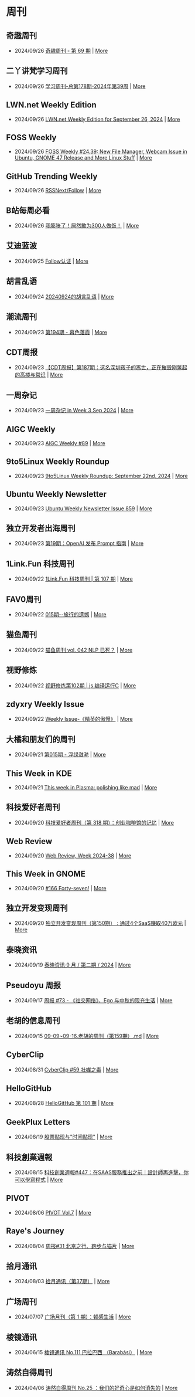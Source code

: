 # 周刊

## 奇趣周刊
- 2024/09/26 [奇趣周刊 - 第 69 期](https://zishu.me/blog/weekly-69.html/) | [More](channels/%E5%A5%87%E8%B6%A3%E5%91%A8%E5%88%8A.md)

## 二丫讲梵学习周刊
- 2024/09/26 [学习周刊-总第178期-2024年第39周](https://wiki.eryajf.net/pages/398abb/) | [More](channels/%E4%BA%8C%E4%B8%AB%E8%AE%B2%E6%A2%B5%E5%AD%A6%E4%B9%A0%E5%91%A8%E5%88%8A.md)

## LWN.net Weekly Edition
- 2024/09/26 [LWN.net Weekly Edition for September 26, 2024](https://lwn.net/Articles/990791/) | [More](channels/LWN.net%20Weekly%20Edition.md)

## FOSS Weekly
- 2024/09/26 [FOSS Weekly #24.39: New File Manager, Webcam Issue in Ubuntu, GNOME 47 Release and More Linux Stuff](https://itsfoss.com/newsletter/foss-weekly-24-39/) | [More](channels/FOSS%20Weekly.md)

## GitHub Trending Weekly
- 2024/09/26 [RSSNext/Follow](https://github.com/RSSNext/Follow) | [More](channels/GitHub%20Trending%20Weekly.md)

## B站每周必看
- 2024/09/26 [我膨胀了！居然敢为300人做饭！](https://www.bilibili.com/video/BV1gBp7enES8) | [More](channels/B%E7%AB%99%E6%AF%8F%E5%91%A8%E5%BF%85%E7%9C%8B.md)

## 艾迪蓝波
- 2024/09/25 [Follow认证](https://www.idnunber.top/article/10c03a08-b813-805b-9032-cce14df9ecf6) | [More](channels/%E8%89%BE%E8%BF%AA%E8%93%9D%E6%B3%A2.md)

## 胡言乱语
- 2024/09/24 [20240924的胡言乱语](https://www.bboy.app/2024/09/24/20240924%E7%9A%84%E8%83%A1%E8%A8%80%E4%B9%B1%E8%AF%AD/) | [More](channels/%E8%83%A1%E8%A8%80%E4%B9%B1%E8%AF%AD.md)

## 潮流周刊
- 2024/09/23 [第194期 - 暮色落霞](https://weekly.tw93.fun/posts/194-%E6%9A%AE%E8%89%B2%E8%90%BD%E9%9C%9E/) | [More](channels/%E6%BD%AE%E6%B5%81%E5%91%A8%E5%88%8A.md)

## CDT周报
- 2024/09/23 [【CDT周报】第187期：这名深圳孩子的离世，正在摧毁刚筑起的高楼与常识](https://chinadigitaltimes.net/chinese/711663.html) | [More](channels/CDT%E5%91%A8%E6%8A%A5.md)

## 一周杂记
- 2024/09/23 [一周杂记 in Week 3 Sep 2024](http://kingsamchen.github.io/2024/09/23/weekly-2024-sep-3/) | [More](channels/%E4%B8%80%E5%91%A8%E6%9D%82%E8%AE%B0.md)

## AIGC Weekly
- 2024/09/23 [AIGC Weekly #89](https://quail.ink/op7418/p/aigc-weekly-89) | [More](channels/AIGC%20Weekly.md)

## 9to5Linux Weekly Roundup
- 2024/09/23 [9to5Linux Weekly Roundup: September 22nd, 2024](https://9to5linux.com/9to5linux-weekly-roundup-september-22nd-2024) | [More](channels/9to5Linux%20Weekly%20Roundup.md)

## Ubuntu Weekly Newsletter
- 2024/09/23 [Ubuntu Weekly Newsletter Issue 859](https://discourse.ubuntu.com/t/ubuntu-weekly-newsletter-issue-859/48254) | [More](channels/Ubuntu%20Weekly%20Newsletter.md)

## 独立开发者出海周刊
- 2024/09/23 [第19期：OpenAI 发布 Prompt 指南](https://gapis.money/weekly/2024-09-23_019) | [More](channels/%E7%8B%AC%E7%AB%8B%E5%BC%80%E5%8F%91%E8%80%85%E5%87%BA%E6%B5%B7%E5%91%A8%E5%88%8A.md)

## 1Link.Fun 科技周刊
- 2024/09/22 [1Link.Fun 科技周刊 | 第 107 期](https://1link.fun/blog/issue/issue107/) | [More](channels/1Link.Fun%20%E7%A7%91%E6%8A%80%E5%91%A8%E5%88%8A.md)

## FAV0周刊
- 2024/09/22 [015期--旅行的遗憾](https://fav0.com/posts/2024/015) | [More](channels/FAV0%E5%91%A8%E5%88%8A.md)

## 猫鱼周刊
- 2024/09/22 [猫鱼周刊 vol. 042 NLP 已死？](https://ameow.xyz/archives/weekly-042) | [More](channels/%E7%8C%AB%E9%B1%BC%E5%91%A8%E5%88%8A.md)

## 视野修炼
- 2024/09/22 [视野修炼第102期 | js 编译运行C](https://sugarat.top/weekly/2024-09-22.html) | [More](channels/%E8%A7%86%E9%87%8E%E4%BF%AE%E7%82%BC.md)

## zdyxry Weekly Issue
- 2024/09/22 [Weekly Issue-《精英的傲慢》](https://zdyxry.github.io/2024/09/22/Weekly-Issue-%E7%B2%BE%E8%8B%B1%E7%9A%84%E5%82%B2%E6%85%A2/) | [More](channels/zdyxry%20Weekly%20Issue.md)

## 大橘和朋友们的周刊
- 2024/09/21 [第015期 - 浮绿潋滟](https://rrorangeandfriends.site/posts/2024/015) | [More](channels/%E5%A4%A7%E6%A9%98%E5%92%8C%E6%9C%8B%E5%8F%8B%E4%BB%AC%E7%9A%84%E5%91%A8%E5%88%8A.md)

## This Week in KDE
- 2024/09/21 [This week in Plasma: polishing like mad](https://pointieststick.com/2024/09/20/this-week-in-plasma-polishing-like-mad/) | [More](channels/This%20Week%20in%20KDE.md)

## 科技爱好者周刊
- 2024/09/20 [科技爱好者周刊（第 318 期）：创业咖啡馆的记忆](http://www.ruanyifeng.com/blog/2024/09/weekly-issue-318.html) | [More](channels/%E7%A7%91%E6%8A%80%E7%88%B1%E5%A5%BD%E8%80%85%E5%91%A8%E5%88%8A.md)

## Web Review
- 2024/09/20 [Web Review, Week 2024-38](https://ervin.ipsquad.net/blog/2024/09/20/web-review-week-2024-38/) | [More](channels/Web%20Review.md)

## This Week in GNOME
- 2024/09/20 [#166 Forty-seven!](https://thisweek.gnome.org/posts/2024/09/twig-166/) | [More](channels/This%20Week%20in%20GNOME.md)

## 独立开发变现周刊
- 2024/09/20 [独立开发变现周刊（第150期） : 通过4个SaaS赚取40万欧元](https://www.ezindie.com/weekly/issue-150) | [More](channels/%E7%8B%AC%E7%AB%8B%E5%BC%80%E5%8F%91%E5%8F%98%E7%8E%B0%E5%91%A8%E5%88%8A.md)

## 泰晓资讯
- 2024/09/19 [泰晓资讯·9 月 / 第二期 / 2024](https://tinylab.org/tinylab-weekly-09-2nd-2024/) | [More](channels/%E6%B3%B0%E6%99%93%E8%B5%84%E8%AE%AF.md)

## Pseudoyu 周报
- 2024/09/17 [周报 #73 - 《社交网络》、Ego 与中秋的现充生活](https://www.pseudoyu.com/zh/2024/09/18/weekly_review_20240918/) | [More](channels/Pseudoyu%20%E5%91%A8%E6%8A%A5.md)

## 老胡的信息周刊
- 2024/09/15 [09-09~09-16.老胡的周刊（第159期）.md](https://weekly.howie6879.com/2024/09-09~09-16.老胡的周刊（第159期）.html) | [More](channels/%E8%80%81%E8%83%A1%E7%9A%84%E4%BF%A1%E6%81%AF%E5%91%A8%E5%88%8A.md)

## CyberClip
- 2024/08/31 [CyberClip #59 社媒之毒](https://shyrz.me/cyberclip-59-toxic-social-media/) | [More](channels/CyberClip.md)

## HelloGitHub
- 2024/08/28 [HelloGitHub 第 101 期](https://hellogithub.com/periodical/volume/101) | [More](channels/HelloGitHub.md)

## GeekPlux Letters
- 2024/08/19 [股票贴现与"时间贴现"](https://letters.geekplux.com/69/) | [More](channels/GeekPlux%20Letters.md)

## 科技創業週報
- 2024/08/15 [科技創業週報#447：在SAAS服務推出之前｜設計師再進擊，你可以學寫程式](https://blog.starrocket.io/posts/newsletter-2024-08-15/) | [More](channels/%E7%A7%91%E6%8A%80%E5%89%B5%E6%A5%AD%E9%80%B1%E5%A0%B1.md)

## PIVOT
- 2024/08/06 [PIVOT Vol.7](https://anotherdayu.com/2024/5845/) | [More](channels/PIVOT.md)

## Raye's Journey
- 2024/08/04 [周报#31 北京之行、跑步与猫片](https://xlog.app/api/redirection?characterId=51803&noteId=1764) | [More](channels/Raye%27s%20Journey.md)

## 拾月通讯
- 2024/08/03 [拾月通讯（第37期）](https://www.skyue.com/24080317.html) | [More](channels/%E6%8B%BE%E6%9C%88%E9%80%9A%E8%AE%AF.md)

## 广场周刊
- 2024/07/07 [广场月刊（第 1 期）：顿感生活](https://immmmm.com/month-1-20240707/) | [More](channels/%E5%B9%BF%E5%9C%BA%E5%91%A8%E5%88%8A.md)

## 棱镜通讯
- 2024/06/15 [棱镜通讯 No.111  巴拉巴西 （Barabási）](https://wangyurui.com/posts/leng-jing-tong-xun-no-111-ba-la-ba-xi-barabasi-a996bcab) | [More](channels/%E6%A3%B1%E9%95%9C%E9%80%9A%E8%AE%AF.md)

## 涛然自得周刊
- 2024/04/06 [涛然自得周刊 No.25 ：我们的好奇心是如何消失的](http://heyitao.com/post/beyond-code-weekly-025) | [More](channels/%E6%B6%9B%E7%84%B6%E8%87%AA%E5%BE%97%E5%91%A8%E5%88%8A.md)


